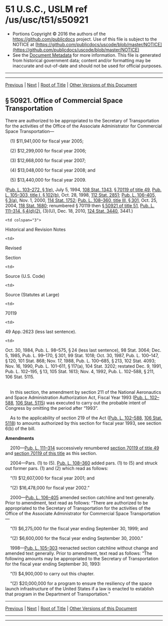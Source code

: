 ---
---

# 51 U.S.C., USLM ref /us/usc/t51/s50921

* Portions Copyright © 2016 the authors of the https://github.com/publicdocs project.
  Use of this file is subject to the NOTICE at [https://github.com/publicdocs/uscode/blob/master/NOTICE](https://github.com/publicdocs/uscode/blob/master/NOTICE)
* See the [Document Metadata](././../../../../..//README.md) for more information.
  This file is generated from historical government data; content and/or formatting may be inaccurate and out-of-date and should not be used for official purposes.

----------
----------

[Previous](./../../../../..//us/usc/t51/stV/ch509/m__us_usc_t51_s50920.md) | [Next](./../../../../..//us/usc/t51/stV/ch509/m__us_usc_t51_s50922.md) | [Root of Title](./../../../../../) | [Other Versions of this Document](https://publicdocs.github.io/go/links?ns=uslm&ref=%2Fus%2Fusc%2Ft51%2Fs50921)

## § 50921. Office of Commercial Space Transportation

There are authorized to be appropriated to the Secretary of Transportation for the activities of the Office of the Associate Administrator for Commercial Space Transportation—

    (1) $11,941,000 for fiscal year 2005;

    (2) $12,299,000 for fiscal year 2006;

    (3) $12,668,000 for fiscal year 2007;

    (4) $13,048,000 for fiscal year 2008; and

    (5) $13,440,000 for fiscal year 2009.

([Pub. L. 103–272, § 1(e)][/us/pl/103/272/s1/e], July 5, 1994, [108 Stat. 1343][/us/stat/108/1343], [§ 70119 of title 49][/us/usc/t49/s70119], [Pub. L. 105–303, title I, § 102(b)][/us/pl/105/303/s102/b], Oct. 28, 1998, [112 Stat. 2851][/us/stat/112/2851]; [Pub. L. 106–405, § 3(a)][/us/pl/106/405/s3/a], Nov. 1, 2000, [114 Stat. 1752][/us/stat/114/1752]; [Pub. L. 108–360, title III, § 301][/us/pl/108/360/s301], Oct. 25, 2004, [118 Stat. 1680][/us/stat/118/1680]; renumbered § 70119 then [§ 50921 of title 51][/us/usc/t51/s50921], [Pub. L. 111–314, § 4(d)(2)][/us/pl/111/314/s4/d/2], (3)(U), Dec. 18, 2010, [124 Stat. 3440][/us/stat/124/3440], 3441.)

<table>

  <tr>

    <td colspan="3"> 

Historical and Revision Notes  </td>

  </tr>

  <tr>

    <td> 

Revised

Section  </td>

    <td> 

Source (U.S. Code)  </td>

    <td> 

Source (Statutes at Large)  </td>

  </tr>

  <tr>

    <td> 

70119  </td>

    <td> 

49 App.:2623 (less last sentence).  </td>

    <td> 

Oct. 30, 1984, Pub. L. 98–575, § 24 (less last sentence), 98 Stat. 3064; Dec. 5, 1985, Pub. L. 99–170, § 301, 99 Stat. 1018; Oct. 30, 1987, Pub. L. 100–147, § 120, 101 Stat. 868; Nov. 17, 1988, Pub. L. 100–685, § 213, 102 Stat. 4093; Nov. 16, 1990, Pub. L. 101–611, § 117(a), 104 Stat. 3202; restated Dec. 9, 1991, Pub. L. 102–195, § 13, 105 Stat. 1613; Nov. 4, 1992, Pub. L. 102–588, § 211, 106 Stat. 5115.  </td>

  </tr>

</table>

    In this section, the amendment by section 211 of the National Aeronautics and Space Administration Authorization Act, Fiscal Year 1993 ([Pub. L. 102–588][/us/pl/102/588], [106 Stat. 5115][/us/stat/106/5115]) was executed to carry out the probable intent of Congress by omitting the period after “1993”.

    As to the applicability of section 219 of the Act ([Pub. L. 102–588][/us/pl/102/588], [106 Stat. 5118][/us/stat/106/5118]) to amounts authorized by this section for fiscal year 1993, see section 6(b) of the bill.

 __Amendments__ 

    2010—[Pub. L. 111–314][/us/pl/111/314] successively renumbered [section 70119 of title 49][/us/usc/t49/s70119] and [section 70119 of this title][/us/usc/t51/s70119] as this section.

    2004—Pars. (1) to (5). [Pub. L. 108–360][/us/pl/108/360] added pars. (1) to (5) and struck out former pars. (1) and (2) which read as follows:

    “(1) $12,607,000 for fiscal year 2001; and

    “(2) $16,478,000 for fiscal year 2002.”

    2000—[Pub. L. 106–405][/us/pl/106/405] amended section catchline and text generally. Prior to amendment, text read as follows: “There are authorized to be appropriated to the Secretary of Transportation for the activities of the Office of the Associate Administrator for Commercial Space Transportation—

    “(1) $6,275,000 for the fiscal year ending September 30, 1999; and

    “(2) $6,600,000 for the fiscal year ending September 30, 2000.”

    1998—[Pub. L. 105–303][/us/pl/105/303] reenacted section catchline without change and amended text generally. Prior to amendment, text read as follows: “The following amounts may be appropriated to the Secretary of Transportation for the fiscal year ending September 30, 1993:

    “(1) $4,900,000 to carry out this chapter.

    “(2) $20,000,000 for a program to ensure the resiliency of the space launch infrastructure of the United States if a law is enacted to establish that program in the Department of Transportation.”

----------

[Previous](./../../../../..//us/usc/t51/stV/ch509/m__us_usc_t51_s50920.md) | [Next](./../../../../..//us/usc/t51/stV/ch509/m__us_usc_t51_s50922.md) | [Root of Title](./../../../../../) | [Other Versions of this Document](https://publicdocs.github.io/go/links?ns=uslm&ref=%2Fus%2Fusc%2Ft51%2Fs50921)

----------
----------

[/us/pl/103/272/s1/e]: https://publicdocs.github.io/go/links?ns=uslm&ref=%2Fus%2Fpl%2F103%2F272%2Fs1%2Fe
[/us/stat/108/1343]: https://publicdocs.github.io/go/links?ns=uslm&ref=%2Fus%2Fstat%2F108%2F1343
[/us/usc/t49/s70119]: https://publicdocs.github.io/go/links?ns=uslm&ref=%2Fus%2Fusc%2Ft49%2Fs70119
[/us/pl/105/303/s102/b]: https://publicdocs.github.io/go/links?ns=uslm&ref=%2Fus%2Fpl%2F105%2F303%2Fs102%2Fb
[/us/stat/112/2851]: https://publicdocs.github.io/go/links?ns=uslm&ref=%2Fus%2Fstat%2F112%2F2851
[/us/pl/106/405/s3/a]: https://publicdocs.github.io/go/links?ns=uslm&ref=%2Fus%2Fpl%2F106%2F405%2Fs3%2Fa
[/us/stat/114/1752]: https://publicdocs.github.io/go/links?ns=uslm&ref=%2Fus%2Fstat%2F114%2F1752
[/us/pl/108/360/s301]: https://publicdocs.github.io/go/links?ns=uslm&ref=%2Fus%2Fpl%2F108%2F360%2Fs301
[/us/stat/118/1680]: https://publicdocs.github.io/go/links?ns=uslm&ref=%2Fus%2Fstat%2F118%2F1680
[/us/usc/t51/s50921]: https://publicdocs.github.io/go/links?ns=uslm&ref=%2Fus%2Fusc%2Ft51%2Fs50921
[/us/pl/111/314/s4/d/2]: https://publicdocs.github.io/go/links?ns=uslm&ref=%2Fus%2Fpl%2F111%2F314%2Fs4%2Fd%2F2
[/us/stat/124/3440]: https://publicdocs.github.io/go/links?ns=uslm&ref=%2Fus%2Fstat%2F124%2F3440
[/us/pl/102/588]: https://publicdocs.github.io/go/links?ns=uslm&ref=%2Fus%2Fpl%2F102%2F588
[/us/stat/106/5115]: https://publicdocs.github.io/go/links?ns=uslm&ref=%2Fus%2Fstat%2F106%2F5115
[/us/pl/102/588]: https://publicdocs.github.io/go/links?ns=uslm&ref=%2Fus%2Fpl%2F102%2F588
[/us/stat/106/5118]: https://publicdocs.github.io/go/links?ns=uslm&ref=%2Fus%2Fstat%2F106%2F5118
[/us/pl/111/314]: https://publicdocs.github.io/go/links?ns=uslm&ref=%2Fus%2Fpl%2F111%2F314
[/us/usc/t49/s70119]: https://publicdocs.github.io/go/links?ns=uslm&ref=%2Fus%2Fusc%2Ft49%2Fs70119
[/us/usc/t51/s70119]: https://publicdocs.github.io/go/links?ns=uslm&ref=%2Fus%2Fusc%2Ft51%2Fs70119
[/us/pl/108/360]: https://publicdocs.github.io/go/links?ns=uslm&ref=%2Fus%2Fpl%2F108%2F360
[/us/pl/106/405]: https://publicdocs.github.io/go/links?ns=uslm&ref=%2Fus%2Fpl%2F106%2F405
[/us/pl/105/303]: https://publicdocs.github.io/go/links?ns=uslm&ref=%2Fus%2Fpl%2F105%2F303


